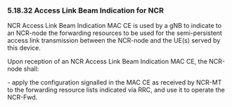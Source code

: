 ### 5.18.32 Access Link Beam Indication for NCR

NCR Access Link Beam Indication MAC CE is used by a gNB to indicate to
an NCR-node the forwarding resources to be used for the semi-persistent
access link transmission between the NCR-node and the UE(s) served by
this device.

Upon reception of an NCR Access Link Beam Indication MAC CE, the
NCR-node shall:

\- apply the configuration signalled in the MAC CE as received by NCR-MT
to the forwarding resource lists indicated via RRC, and use it to
operate the NCR-Fwd.